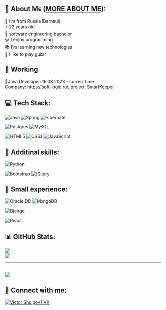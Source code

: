 ## 💫 About Me (<a href="https://github.com/ShulV/Info-about-me/blob/main/README.md">MORE ABOUT ME</a>):
🚩 I’m from Russia (Barnaul)<br>
⚡️ 22 years old<br>
🏫 software engineering bachelor<br>
💻 I enjoy programming<br>
📚 I'm learning new technologies<br>
🎸 I like to play guitar


## 💼 Working 
📌Java Developer: 16.08.2023 - current time
<br>
  Company: https://soft-logic.ru/, project: SmartKeeper


## 💻 Tech Stack:

![Java](https://img.shields.io/badge/Java-ED8B00?style=for-the-badge&logo=java&logoColor=white)
![Spring](https://img.shields.io/badge/Spring-6DB33F?style=for-the-badge&logo=spring&logoColor=white)
![Hibernate](https://img.shields.io/badge/Hibernate-59666C?style=for-the-badge&logo=Hibernate&logoColor=white)

![Postgres](https://img.shields.io/badge/PostgreSQL-316192?style=for-the-badge&logo=postgresql&logoColor=white)
![MySQL](https://img.shields.io/badge/MySQL-00000F?style=for-the-badge&logo=mysql&logoColor=white)

![HTML5](https://img.shields.io/badge/HTML5-E34F26?style=for-the-badge&logo=html5&logoColor=white)
![CSS3](https://img.shields.io/badge/CSS-239120?&style=for-the-badge&logo=css3&logoColor=white)
![JavaScript](https://img.shields.io/badge/JavaScript-F7DF1E?style=for-the-badge&logo=javascript&logoColor=black)

## 🚀 Additinal skills:

![Python](https://img.shields.io/badge/Python-3776AB?style=for-the-badge&logo=python&logoColor=white)

![Bootstrap](https://img.shields.io/badge/Bootstrap-563D7C?style=for-the-badge&logo=bootstrap&logoColor=white)
![jQuery](https://img.shields.io/badge/jQuery-0769AD?style=for-the-badge&logo=jquery&logoColor=white)

## 🔌 Small experience:
![Oracle DB](https://img.shields.io/badge/Oracle-F80000?style=for-the-badge&logo=Oracle&logoColor=white)
![MongoDB](https://img.shields.io/badge/MongoDB-4EA94B?style=for-the-badge&logo=mongodb&logoColor=white)

![Django](https://img.shields.io/badge/Django-092E20?style=for-the-badge&logo=django&logoColor=white)

![React](https://img.shields.io/badge/React-20232A?style=for-the-badge&logo=react&logoColor=61DAFB)


## 📊 GitHub Stats:
![](https://github-readme-streak-stats.herokuapp.com/?user=ShulV&theme=dark&hide_border=false)<br/>
![](https://github-readme-stats.vercel.app/api/top-langs/?username=ShulV&theme=dark&hide_border=false&include_all_commits=true&count_private=true&layout=compact)

---
[![](https://visitcount.itsvg.in/api?id=ShulV&icon=0&color=0)](https://visitcount.itsvg.in)
---
## 🤝 Connect with me:

[<img alt="Victor Shulpov | VK" src="https://img.shields.io/badge/vk-4680C2.svg?&style=for-the-badge&logo=vk&logoColor=white" />][vk]

[vk]: https://vk.com/v.shulpov


